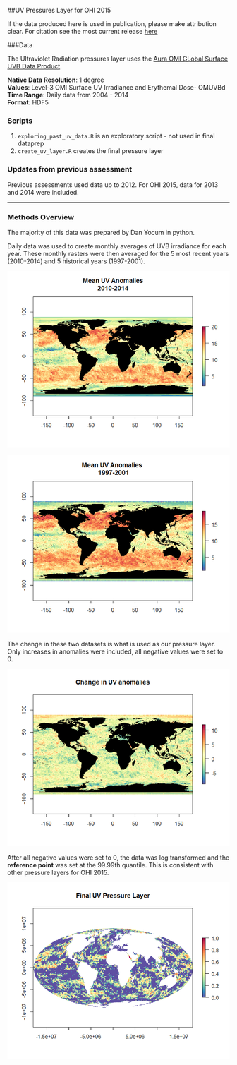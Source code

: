 ##UV Pressures Layer for OHI 2015

If the data produced here is used in publication, please make attribution clear. For citation see the most current release [here](https://github.com/OHI-Science/ohiprep/releases)

###Data

The Ultraviolet Radiation pressures layer uses the [Aura OMI GLobal Surface UVB Data Product](http://disc.sci.gsfc.nasa.gov/Aura/data-holdings/OMI/omuvbd_v003.shtml).

**Native Data Resolution**: 1 degree  
**Values**: Level-3 OMI Surface UV Irradiance and Erythemal Dose- OMUVBd  
**Time Range**: Daily data from 2004 - 2014  
**Format**: HDF5  

### Scripts

1. `exploring_past_uv_data.R` is an exploratory script - not used in final dataprep
2. `create_uv_layer.R` creates the final pressure layer

### Updates from previous assessment

Previous assessments used data up to 2012. For OHI 2015, data for 2013 and 2014 were included.


***

### Methods Overview
The majority of this data was prepared by Dan Yocum in python.

Daily data was used to create monthly averages of UVB irradiance for each year. These monthly rasters were then averaged for the 5 most recent years (2010-2014) and 5 historical years (1997-2001). 


![](./images/mean_anom_2010_2014.png)

![](./images/mean_anom_97-01.png)

The change in these two datasets is what is used as our pressure layer. Only increases in anomalies were included, all negative values were set to 0.

![](./images/change_with_negatives.png)

After all negative values were set to 0, the data was log transformed and the **reference point** was set at the 99.99th quantile. This is consistent with other pressure layers for OHI 2015. 

![](./images/final.png)
